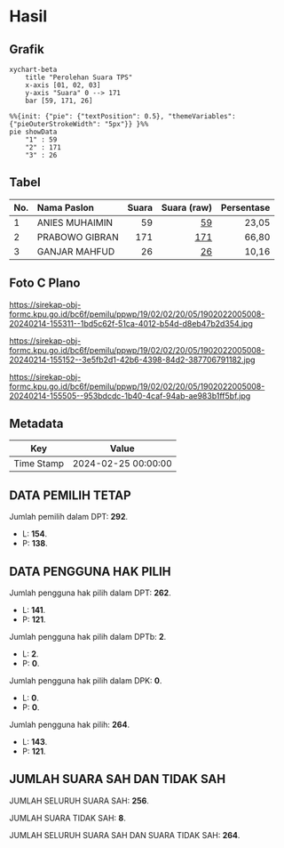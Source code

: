 # Hasil

## Grafik

```mermaid
xychart-beta
    title "Perolehan Suara TPS"
    x-axis [01, 02, 03]
    y-axis "Suara" 0 --> 171
    bar [59, 171, 26]
```

```mermaid
%%{init: {"pie": {"textPosition": 0.5}, "themeVariables": {"pieOuterStrokeWidth": "5px"}} }%%
pie showData
    "1" : 59
    "2" : 171
    "3" : 26
```

## Tabel

| No. | Nama Paslon    | Suara | Suara (raw) | Persentase |
|:--- |:-------------- | -----:| -----------:| ----------:|
| 1   | ANIES MUHAIMIN | 59    | [59][p-1]   | 23,05      |
| 2   | PRABOWO GIBRAN | 171   | [171][p-2]  | 66,80      |
| 3   | GANJAR MAHFUD  | 26    | [26][p-3]   | 10,16      |


[p-1]: https://github.com/gigit-pemilu/pemilu-2024-19-kepulauan-bangka-belitung/blob/main/pilpres/hitung-suara/sub/19-kepulauan-bangka-belitung/sub/02-belitung/sub/02-membalong/sub/2005-kembiri/sub/008-tps/sub/paslon-1.txt
[p-2]: https://github.com/gigit-pemilu/pemilu-2024-19-kepulauan-bangka-belitung/blob/main/pilpres/hitung-suara/sub/19-kepulauan-bangka-belitung/sub/02-belitung/sub/02-membalong/sub/2005-kembiri/sub/008-tps/sub/paslon-2.txt
[p-3]: https://github.com/gigit-pemilu/pemilu-2024-19-kepulauan-bangka-belitung/blob/main/pilpres/hitung-suara/sub/19-kepulauan-bangka-belitung/sub/02-belitung/sub/02-membalong/sub/2005-kembiri/sub/008-tps/sub/paslon-3.txt

## Foto C Plano

https://sirekap-obj-formc.kpu.go.id/bc6f/pemilu/ppwp/19/02/02/20/05/1902022005008-20240214-155311--1bd5c62f-51ca-4012-b54d-d8eb47b2d354.jpg

https://sirekap-obj-formc.kpu.go.id/bc6f/pemilu/ppwp/19/02/02/20/05/1902022005008-20240214-155152--3e5fb2d1-42b6-4398-84d2-387706791182.jpg

https://sirekap-obj-formc.kpu.go.id/bc6f/pemilu/ppwp/19/02/02/20/05/1902022005008-20240214-155505--953bdcdc-1b40-4caf-94ab-ae983b1ff5bf.jpg


## Metadata

| Key        | Value               |
| ---------- | ------------------- |
| Time Stamp | 2024-02-25 00:00:00 |


## DATA PEMILIH TETAP

Jumlah pemilih dalam DPT: **292**.
 * L: **154**.
 * P: **138**.

## DATA PENGGUNA HAK PILIH

Jumlah pengguna hak pilih dalam DPT: **262**.
 * L: **141**.
 * P: **121**.

Jumlah pengguna hak pilih dalam DPTb: **2**.
 * L: **2**.
 * P: **0**.

Jumlah pengguna hak pilih dalam DPK: **0**.
 * L: **0**.
 * P: **0**.

Jumlah pengguna hak pilih: **264**.
 * L: **143**.
 * P: **121**.

## JUMLAH SUARA SAH DAN TIDAK SAH

JUMLAH SELURUH SUARA SAH: **256**.

JUMLAH SUARA TIDAK SAH: **8**.

JUMLAH SELURUH SUARA SAH DAN SUARA TIDAK SAH: **264**.


